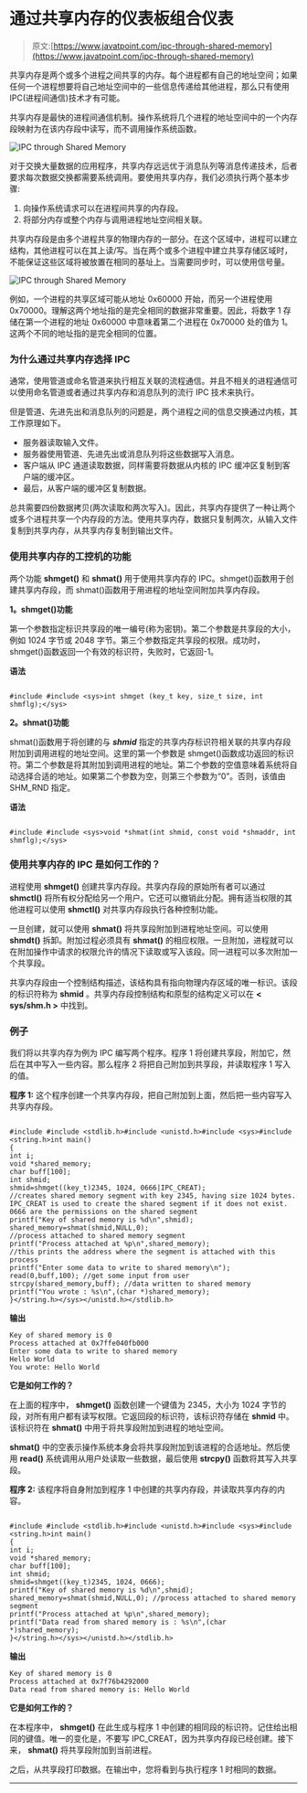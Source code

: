 # 通过共享内存的仪表板组合仪表

> 原文:[https://www.javatpoint.com/ipc-through-shared-memory](https://www.javatpoint.com/ipc-through-shared-memory)

共享内存是两个或多个进程之间共享的内存。每个进程都有自己的地址空间；如果任何一个进程想要将自己地址空间中的一些信息传递给其他进程，那么只有使用 IPC(进程间通信)技术才有可能。

共享内存是最快的进程间通信机制。操作系统将几个进程的地址空间中的一个内存段映射为在该内存段中读写，而不调用操作系统函数。

![IPC through Shared Memory](../Images/5fd36dc32f1046cc2c4a1fe2f24878fa.png)

对于交换大量数据的应用程序，共享内存远远优于消息队列等消息传递技术，后者要求每次数据交换都需要系统调用。要使用共享内存，我们必须执行两个基本步骤:

1.  向操作系统请求可以在进程间共享的内存段。
2.  将部分内存或整个内存与调用进程地址空间相关联。

共享内存段是由多个进程共享的物理内存的一部分。在这个区域中，进程可以建立结构，其他进程可以在其上读/写。当在两个或多个进程中建立共享存储区域时，不能保证这些区域将被放置在相同的基址上。当需要同步时，可以使用信号量。

![IPC through Shared Memory](../Images/1a1a050dbfdd662317083df025918ad8.png)

例如，一个进程的共享区域可能从地址 0x60000 开始，而另一个进程使用 0x70000。理解这两个地址指的是完全相同的数据非常重要。因此，将数字 1 存储在第一个进程的地址 0x60000 中意味着第二个进程在 0x70000 处的值为 1。这两个不同的地址指的是完全相同的位置。

### 为什么通过共享内存选择 IPC

通常，使用管道或命名管道来执行相互关联的流程通信。并且不相关的进程通信可以使用命名管道或者通过共享内存和消息队列的流行 IPC 技术来执行。

但是管道、先进先出和消息队列的问题是，两个进程之间的信息交换通过内核，其工作原理如下。

*   服务器读取输入文件。
*   服务器使用管道、先进先出或消息队列将这些数据写入消息。
*   客户端从 IPC 通道读取数据，同样需要将数据从内核的 IPC 缓冲区复制到客户端的缓冲区。
*   最后，从客户端的缓冲区复制数据。

总共需要四份数据拷贝(两次读取和两次写入)。因此，共享内存提供了一种让两个或多个进程共享一个内存段的方法。使用共享内存，数据只复制两次，从输入文件复制到共享内存，从共享内存复制到输出文件。

### 使用共享内存的工控机的功能

两个功能 **shmget()** 和 **shmat()** 用于使用共享内存的 IPC。shmget()函数用于创建共享内存段，而 shmat()函数用于用进程的地址空间附加共享内存段。

**1。shmget()功能**

第一个参数指定标识共享段的唯一编号(称为密钥)。第二个参数是共享段的大小，例如 1024 字节或 2048 字节。第三个参数指定共享段的权限。成功时，shmget()函数返回一个有效的标识符，失败时，它返回-1。

**语法**

```

#include #include <sys>int shmget (key_t key, size_t size, int shmflg);</sys> 
```

**2。shmat()功能**

shmat()函数用于将创建的与 ***shmid*** 指定的共享内存标识符相关联的共享内存段附加到调用进程的地址空间。这里的第一个参数是 shmget()函数成功返回的标识符。第二个参数是将其附加到调用进程的地址。第二个参数的空值意味着系统将自动选择合适的地址。如果第二个参数为空，则第三个参数为“0”。否则，该值由 SHM_RND 指定。

**语法**

```

#include #include <sys>void *shmat(int shmid, const void *shmaddr, int shmflg);</sys> 
```

### 使用共享内存的 IPC 是如何工作的？

进程使用 **shmget()** 创建共享内存段。共享内存段的原始所有者可以通过 **shmctl()** 将所有权分配给另一个用户。它还可以撤销此分配。拥有适当权限的其他进程可以使用 **shmctl()** 对共享内存段执行各种控制功能。

一旦创建，就可以使用 **shmat()** 将共享段附加到进程地址空间。可以使用 **shmdt()** 拆卸。附加过程必须具有 **shmat()** 的相应权限。一旦附加，进程就可以在附加操作中请求的权限允许的情况下读取或写入该段。同一进程可以多次附加一个共享段。

共享内存段由一个控制结构描述，该结构具有指向物理内存区域的唯一标识。该段的标识符称为 **shmid** 。共享内存段控制结构和原型的结构定义可以在 **< sys/shm.h >** 中找到。

### 例子

我们将以共享内存为例为 IPC 编写两个程序。程序 1 将创建共享段，附加它，然后在其中写入一些内容。那么程序 2 将把自己附加到共享段，并读取程序 1 写入的值。

**程序 1:** 这个程序创建一个共享内存段，把自己附加到上面，然后把一些内容写入共享内存段。

```

#include #include <stdlib.h>#include <unistd.h>#include <sys>#include <string.h>int main()
{
int i;
void *shared_memory;
char buff[100];
int shmid;
shmid=shmget((key_t)2345, 1024, 0666|IPC_CREAT); 
//creates shared memory segment with key 2345, having size 1024 bytes. IPC_CREAT is used to create the shared segment if it does not exist. 0666 are the permissions on the shared segment
printf("Key of shared memory is %d\n",shmid);
shared_memory=shmat(shmid,NULL,0); 
//process attached to shared memory segment
printf("Process attached at %p\n",shared_memory); 
//this prints the address where the segment is attached with this process
printf("Enter some data to write to shared memory\n");
read(0,buff,100); //get some input from user
strcpy(shared_memory,buff); //data written to shared memory
printf("You wrote : %s\n",(char *)shared_memory);
}</string.h></sys></unistd.h></stdlib.h> 
```

**输出**

```
Key of shared memory is 0
Process attached at 0x7ffe040fb000
Enter some data to write to shared memory 
Hello World
You wrote: Hello World 

```

**它是如何工作的？**

在上面的程序中， **shmget()** 函数创建一个键值为 2345，大小为 1024 字节的段，对所有用户都有读写权限。它返回段的标识符，该标识符存储在 **shmid** 中。该标识符在 **shmat()** 中用于将共享段附加到进程的地址空间。

**shmat()** 中的空表示操作系统本身会将共享段附加到该进程的合适地址。然后使用 **read()** 系统调用从用户处读取一些数据，最后使用 **strcpy()** 函数将其写入共享段。

**程序 2:** 该程序将自身附加到程序 1 中创建的共享内存段，并读取共享内存的内容。

```

#include #include <stdlib.h>#include <unistd.h>#include <sys>#include <string.h>int main()
{
int i;
void *shared_memory;
char buff[100];
int shmid;
shmid=shmget((key_t)2345, 1024, 0666);
printf("Key of shared memory is %d\n",shmid);
shared_memory=shmat(shmid,NULL,0); //process attached to shared memory segment
printf("Process attached at %p\n",shared_memory);
printf("Data read from shared memory is : %s\n",(char *)shared_memory);
}</string.h></sys></unistd.h></stdlib.h> 
```

**输出**

```
Key of shared memory is 0
Process attached at 0x7f76b4292000
Data read from shared memory is: Hello World 

```

**它是如何工作的？**

在本程序中， **shmget()** 在此生成与程序 1 中创建的相同段的标识符。记住给出相同的键值。唯一的变化是，不要写 IPC_CREAT，因为共享内存段已经创建。接下来， **shmat()** 将共享段附加到当前进程。

之后，从共享段打印数据。在输出中，您将看到与执行程序 1 时相同的数据。

* * *